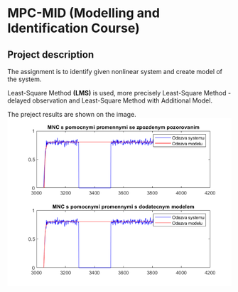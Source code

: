 # MPC-MID (Modelling and Identification Course)
## Project description
The assignment is to identify given nonlinear system and create model of the system.

Least-Square Method **(LMS)** is used, more precisely Least-Square Method - delayed observation and Least-Square Method with Additional Model.

The preject results are shown on the image.
![results](/assets/images/model_screen.bmp)